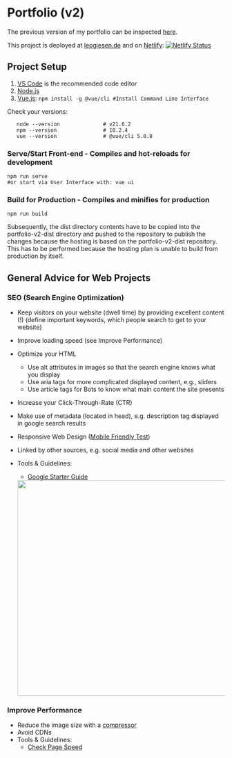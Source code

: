 # Portfolio (v2)

The previous version of my portfolio can be inspected [here](https://github.com/lgiesen/portfolio-v1).

This project is deployed at [leogiesen.de](https://leogiesen.de) and on [Netlify](https://giesen.netlify.app/): [![Netlify Status](https://api.netlify.com/api/v1/badges/56383890-7eca-4786-9aad-0d4d3cfcc507/deploy-status)](https://app.netlify.com/sites/giesen/deploys)

## Project Setup

1. [VS Code](https://code.visualstudio.com "VS Code") is the recommended code editor
2. [Node.js](https://nodejs.org/en/download/ "Node")
3. [Vue.js](https://v3.vuejs.org/guide/installation.html#cli): `npm install -g @vue/cli #Install Command Line Interface`

Check your versions:

```
   node --version              # v21.6.2
   npm --version               # 10.2.4
   vue --version               # @vue/cli 5.0.8
```

### Serve/Start Front-end - Compiles and hot-reloads for development

```
npm run serve
#or start via User Interface with: vue ui
```

### Build for Production - Compiles and minifies for production

```
npm run build
```

Subsequently, the dist directory contents have to be copied into the portfolio-v2-dist directory and pushed to the repository to publish the changes because the hosting is based on the portfolio-v2-dist repository. This has to be performed because the hosting plan is unable to build from production by itself.

## General Advice for Web Projects

### SEO (Search Engine Optimization)

- Keep visitors on your website (dwell time) by providing excellent content (!) (define important keywords, which people search to get to your website)
- Improve loading speed (see Improve Performance)
- Optimize your HTML
  - Use alt attributes in images so that the search engine knows what you display
  - Use aria tags for more complicated displayed content, e.g., sliders
  - Use article tags for Bots to know what main content the site presents
- Increase your Click-Through-Rate (CTR)
- Make use of metadata (located in head), e.g. description tag displayed in google search results
- Responsive Web Design ([Mobile Friendly Test](https://search.google.com/test/mobile-friendly))
- Linked by other sources, e.g. social media and other websites
- Tools & Guidelines:

  - [Google Starter Guide](https://developers.google.com/search/docs/beginner/seo-starter-guide)

   <img src="https://moz.imgix.net/learn/guides/Mozlows-01-outline.svg?auto=format&ch=Width&fit=max&q=50&s=e088165a17e355b8186964266ef71ca5" width="500px">

### Improve Performance

- Reduce the image size with a [compressor](http://jpeg-optimizer.com/)
- Avoid CDNs
- Tools & Guidelines:
  - [Check Page Speed](https://developers.google.com/speed/pagespeed/insights/)
